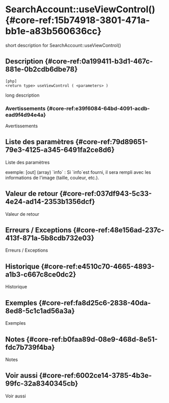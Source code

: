 # SearchAccount::useViewControl() {#core-ref:15b74918-3801-471a-bb1e-a83b560636cc}

<div class="short-description">
<span class="fixme template">short description for SearchAccount::useViewControl()</span>
</div>
<!--
<div class="applicability">
Obsolète depuis #.#.#
</div>
-->

## Description {#core-ref:0a199411-b3d1-467c-881e-0b2cdb6dbe78}

    [php]
    <return type> useViewControl ( <parameters> )

<span class="fixme template">long description</span>

### Avertissements {#core-ref:e39f6084-64bd-4091-acdb-ead9f4d94e4a}

<span class="fixme template">Avertissements</span>

## Liste des paramètres {#core-ref:79d89651-79e3-4125-a345-6491fa2ce8d6}

<span class="fixme template">Liste des paramètres</span>

<div class="fixme template">
exemple:  
[out] (array) `info`
:   Si `info`est fourni, il sera rempli avec les informations de l'image (taille, couleur, etc.).
</div>

## Valeur de retour {#core-ref:037df943-5c33-4e24-ad14-2353b1356dcf}

<span class="fixme template">Valeur de retour</span>

## Erreurs / Exceptions {#core-ref:48e156ad-237c-413f-871a-5b8cdb732e03}

<span class="fixme template">Erreurs / Exceptions</span>

## Historique {#core-ref:e4510c70-4665-4893-a1b3-c667c8ce0dc2}

<span class="fixme template">Historique</span>

## Exemples {#core-ref:fa8d25c6-2838-40da-8ed8-5c1c1ad56a3a}

<span class="fixme template">Exemples</span>

## Notes {#core-ref:b0faa89d-08e9-468d-8e51-fdc7b739f4ba}

<span class="fixme template">Notes</span>

## Voir aussi {#core-ref:6002ce14-3785-4b3e-99fc-32a8340345cb}

<span class="fixme template">Voir aussi</span>
